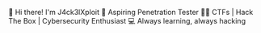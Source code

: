 👋 Hi there! I'm J4ck3lXploit
🚀 Aspiring Penetration Tester
🏴‍☠️ CTFs | Hack The Box | Cybersecurity Enthusiast
💻 Always learning, always hacking

